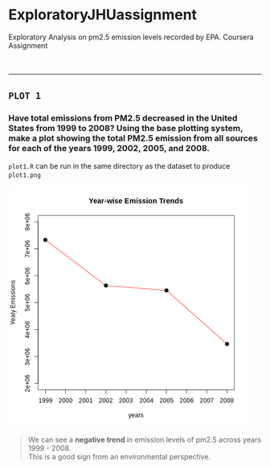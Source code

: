 # ExploratoryJHUassignment
Exploratory Analysis on pm2.5 emission levels recorded by EPA. Coursera Assignment<br><br><br>

-----
## `PLOT 1`

### Have total emissions from PM2.5 decreased in the United States from 1999 to 2008? Using the base plotting system, make a plot showing the total PM2.5 emission from all sources for each of the years 1999, 2002, 2005, and 2008.

`plot1.R` can be run in the same directory as the dataset to produce `plot1.png`

![plot1.png](plot1.png)

>We can see a **negative trend** in emission levels of pm2.5 across years 1999 - 2008.  
>This is a good sign from an environmental perspective.

<br><br><br>
---
